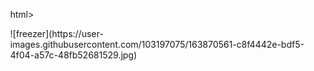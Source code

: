 html>
<title>Nova Embalagem Roselanche</title>
<script src="https://aframe.io/releases/0.7.0/aframe.min.js"></script>
<script src="https://jeromeetienne.github.io/AR.js/aframe/build/aframe-ar.js"></script>
<body style='margin : 0px; overflow: hidden;'>
  <a-scene embedded arjs>
    <!-- colocar aqui seu conteudo de AR -->
    <a-box position='0 0.5 0' material='color: white;' <a-image src="https://kethuley.github.io/Testear/freezer.jpg" position="-1 0 1"></a-image>
    <a-text position='0 2 0 'value="Dica"></a-text>
    <!-- na linha abaixo, a camera se move de acordo com o marcador -->
    <a-marker-camera preset='hiro'></a-marker-camera>
  </a-scene>
</body>
</html>
![freezer](https://user-images.githubusercontent.com/103197075/163870561-c8f4442e-bdf5-4f04-a57c-48fb52681529.jpg)
